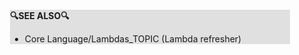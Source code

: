 <div style="margin:2em; background-color: #e0e0e0;">

<strong>🔍SEE ALSO🔍</strong>

 * Core Language/Lambdas_TOPIC (Lambda refresher)

</div>

